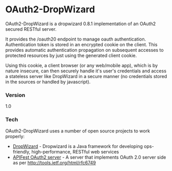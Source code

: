 # OAuth2-DropWizard

OAuth2-DropWizard is a dropwizard 0.8.1 implementation of an OAuth2 secured RESTful server.

It provides the /oauth20 endpoint to manage oauth authentication. Authentication token is stored in an encrypted cookie on the client. This provides automatic authentication propagation on subsequent accesses to protected resources by just using the generated client cookie.

Using this cookie, a client browser (or any web/mobile app), which is by nature insecure, can then securely handle it's user's credentials and access a stateless server like DropWizard in a secure manner (no credentials stored in the sources or handled by javascript).

### Version
1.0

### Tech

OAuth2-DropWizard uses a number of open source projects to work properly:

* [DropWizard] - Dropwizard is a Java framework for developing ops-friendly, high-performance, RESTful web services
* [APIFest OAuth2 server] - A server that implements OAuth 2.0 server side as per http://tools.ietf.org/html/rfc6749

[DropWizard]:http://www.dropwizard.io/
[APIFest OAuth2 server]:https://github.com/edeoliveira/apifest-oauth20
